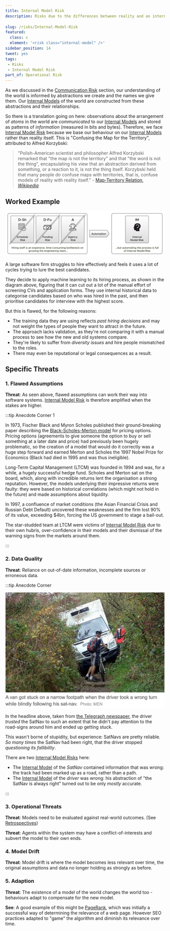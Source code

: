 ```yaml
---
title: Internal Model Risk
description: Risks due to the differences between reality and an internal model of reality, and the assumption that they are equivalent. 

slug: /risks/Internal-Model-Risk
featured: 
  class: c
  element: '<risk class="internal-model" />'
sidebar_position: 14
tweet: yes
tags: 
 - Risks
 - Internal Model Risk
part_of: Operational Risk
---
```


<RiskIntro fm={frontMatter} />

As we discussed in the [Communication Risk](/tags/Communication-Risk) section, our understanding of the world is informed by abstractions we create and the names we give them.  Our [Internal Models](/tags/Internal-Model) of the world are constructed from these abstractions and their relationships.

So there is a translation going on here: observations about the arrangement of _atoms_ in the world are _communicated_ to our [Internal Models](/tags/Internal-Model) and stored as patterns of _information_ (measured in bits and bytes).  Therefore, we face [Internal Model Risk](/tags/Internal-Model-Risk) because we base our behaviour on our [Internal Models](/tags/Internal-Model) rather than reality itself.  This is "Confusing the Map for the Territory", attributed to Alfred Korzybski:

> "Polish-American scientist and philosopher Alfred Korzybski remarked that "the map is not the territory"  and that "the word is not the thing", encapsulating his view that an abstraction derived from something, or a reaction to it, is not the thing itself. Korzybski held that many people _do_ confuse maps with territories, that is, confuse models of reality with reality itself." - [Map-Territory Relation, _Wikipedia_](https://en.wikipedia.org/wiki/Map–territory_relation)

## Worked Example

![Internal Model Risk](/img/generated/risks/posters/internal-model-risk.svg) 

A large software firm struggles to hire effectively and feels it uses a lot of cycles trying to lure the best candidates.

They decide to apply machine learning to its hiring process, as shown in the diagram above, figuring that it can cut out a lot of the manual effort of screening CVs and application forms.  They use internal historical data to categorise candidates based on who was hired in the past, and then prioritise candidates for interview with the highest score.

But this is flawed, for the following reasons:

 - The training data they are using reflects _past hiring decisions_ and may not weight the types of people they want to attract in the future.
 - The approach lacks validation, as they're not comparing it with a manual process to see how the new and old systems compare.
 - They're likely to suffer from _diversity issues_ and hire people mismatched to the roles.
 - There may even be reputational or legal consequences as a result.

## Specific Threats

### 1.  Flawed Assumptions

**Threat**:  As seen above, flawed assumptions can work their way into software systems.  [Internal Model Risk](/tags/Internal-Model-Risk) is therefore amplified when the stakes are higher.

:::tip Anecdote Corner 1

In 1973, Fischer Black and Myron Scholes published their ground-breaking paper describing the [Black-Scholes-Merton model](https://en.wikipedia.org/wiki/Black–Scholes_model) for pricing options.  Pricing options (agreements to give someone the option to buy or sell something at a later date and price) had previously been hugely problematic, so the creation of a model that would do it correctly was a huge step forward and earned Merton and Scholes the 1997 Nobel Prize for Economics (Black had died in 1995 and was thus ineligible).  

Long-Term Capital Management (LTCM) was founded in 1994 and was, for a while, a hugely successful hedge fund.  Scholes and Merton sat on the board, which, along with incredible returns lent the organisation a strong reputation.  However, the models underlying their impressive returns were faulty: they were based on historical correlations (which might not hold in the future) and made assumptions about liquidity.

In 1997, a confluence of market conditions (the Asian Financial Crisis and Russian Debt Default) uncovered these weaknesses and the firm lost 90% of its value, exceeding $4bn, forcing the US government to stage a bail-out.  

The star-studded team at LTCM were victims of [Internal Model Risk](/tags/Internal-Model-Risk) due to their own hubris, over-confidence in their models and their dismissal of the warning signs from the markets around them.

:::

### 2. Data Quality

**Threat**: Reliance on out-of-date information, incomplete sources or erroneous data.


:::tip Anecdote Corner

![Sat Nav Blunder Sends ASDA Van Crashing Narrow Footpath - Telegraph Newspaper](/img/risks/map-and-territory/sat_nav.png)

In the headline above, taken from [the Telegraph newspaper](https://www.telegraph.co.uk/news/newstopics/howaboutthat/6413887/Asda-van-crashes-after-sat-nav-sends-driver-to-narrow-footpath.html), the driver _trusted_ the SatNav to such an extent that he didn't pay attention to the road-signs around him and ended up getting stuck.  

This wasn't borne of stupidity, but experience:  SatNavs are pretty reliable. _So many times_ the SatNav had been right, that the driver stopped _questioning its fallibility_.  

There are two [Internal Model Risks](/tags/Internal-Model-Risk) here:

- The [Internal Model](/tags/Internal-Model) of the _SatNav_ contained information that was wrong:  the track had been marked up as a road, rather than a path.  
- The [Internal Model](/tags/Internal-Model) of the _driver_ was wrong:   his abstraction of "the SatNav is always right" turned out to be only _mostly_ accurate.  

:::


### 3.  Operational Threats

**Threat**:  Models need to be evaluated against real-world outcomes.  (See [Retrospectives](/tags/Retrospectives))

**Threat**:  Agents within the system may have a conflict-of-interests and subvert the model to their own ends.

### 4. Model Drift

**Threat**: Model drift is where the model becomes less relevant over time, the original assumptions and data no longer holding as strongly as before.

### 5. Adaption

**Threat**:  The existence of a model of the world changes the world too - behaviours adapt to compensate for the new model.  

**See**: A good example of this might be [PageRank](https://en.wikipedia.org/wiki/PageRank), which was initially a successful way of determining the relevance of a web page.  However SEO practices adapted to "game" the algorithm and diminish its relevance over time.


